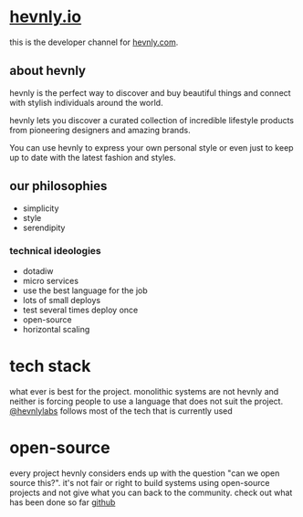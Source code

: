 # [hevnly.io](http://hevnly.io) #
this is the developer channel for [hevnly.com](https://hevnly.com).
## about hevnly ##
hevnly is the perfect way to discover and buy beautiful things and connect with stylish individuals around the world.

hevnly lets you discover a curated collection of incredible lifestyle products from pioneering designers and amazing brands.

You can use hevnly to express your own personal style or even just to keep up to date with the latest fashion and styles.
## our philosophies ##
+ simplicity
+ style
+ serendipity

### technical ideologies ###
+ dotadiw
+ micro services
+ use the best language for the job
+ lots of small deploys
+ test several times deploy once
+ open-source
+ horizontal scaling

# tech stack #
what ever is best for the project. monolithic systems are not hevnly and neither is forcing people to use a language that does not suit the project. [@hevnlylabs](https://twitter.com/hevnlylabs) follows most of the tech that is currently used
# open-source #
every project hevnly considers ends up with the question "can we open source this?". it's not fair or right to build systems using open-source projects and not give what you can back to the community. check out what has been done so far [github](https://github.com/hevnly/)
